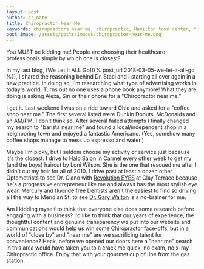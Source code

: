```yaml
---
layout: post
author: dr_nate
title: Chiropractor Near Me
keywords: chiropractors near me, chiropractic, Hamilton town center, fishers, geist
post_image: /assets/posts/images/chiropractor-near-me.png
---
```

You MUST be kidding me! People are choosing their healthcare professionals simply by which one is closest?

In my last blog, [We Let It ALL Go]({% post_url 2018-03-05-we-let-it-all-go %}), I shared the reasoning behind Dr. Staci and I starting all over again in a new practice. In doing so, I'm researching what type of advertising works in today's world.  Turns out no one uses a phone book anymore! What they are doing is asking Alexa, Siri or their phone for a "Chiropractor near me."

I get it. Last weekend I was on a ride toward Ohio and asked for a "coffee shop near me." The first several listed were Dunkin Donuts, McDonalds and an AM/PM. I don't think so. After several failed attempts I finally changed my search to "barista near me" and found a local/independent shop in a neighboring town and enjoyed a fantastic Americano. (Yes, somehow many coffee shops manage to mess up espresso and water.)

Maybe I'm picky, but I seldom choose my activity or service just because it's the closest. I drive to [Halo Salon](http://www.28starstudio.com/About_the_Artist.html) in Carmel every other week to get my (and the boys) haircut by Loni Wilson. She is the one that rescued me after I didn't cut my hair for all of 2010. I drive past at least a dozen other Optometrists to see Dr. Ciano with [Revolution EYES](http://revolution-eyes.com) at Clay Terrace because he's a progressive entrepreneur like me and always has the most stylish eye wear. Mercury and fluoride free Dentists aren't the easiest to find so driving all the way to Meridian St. to see [Dr. Gary Walton](https://www.waltondds.com/) is a no-brainer for me.

Am I kidding myself to think that everyone else does some research before engaging with a business? I'd like to think that our years of experience, the thoughtful content and genuine transparency we put into our website and communications would help us win some Chiropractor face-offs, but in a world of "close by" and "near me" are we sacrificing talent for convenience? Heck, before we opened our doors here a "near me" search in this area would have taken you to a crack me quick, no exam, no x-ray Chiropractic office. Enjoy that with your gourmet cup of Joe from the gas station.
